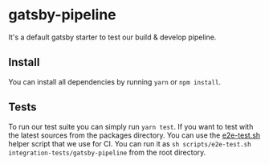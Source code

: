 # gatsby-pipeline

It's a default gatsby starter to test our build & develop pipeline.

## Install

You can install all dependencies by running `yarn` or `npm install`.

## Tests

To run our test suite you can simply run `yarn test`. If you want to test with the latest sources from the packages directory. You can use the [e2e-test.sh](https://github.com/gatsbyjs/gatsby/blob/master/scripts/e2e-test.sh) helper script that we use for CI. You can run it as `sh scripts/e2e-test.sh integration-tests/gatsby-pipeline` from the root directory.
